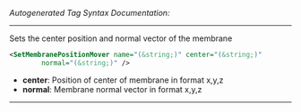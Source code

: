 _Autogenerated Tag Syntax Documentation:_

---
Sets the center position and normal vector of the membrane

```xml
<SetMembranePositionMover name="(&string;)" center="(&string;)"
        normal="(&string;)" />
```

-   **center**: Position of center of membrane in format x,y,z
-   **normal**: Membrane normal vector in format x,y,z

---
